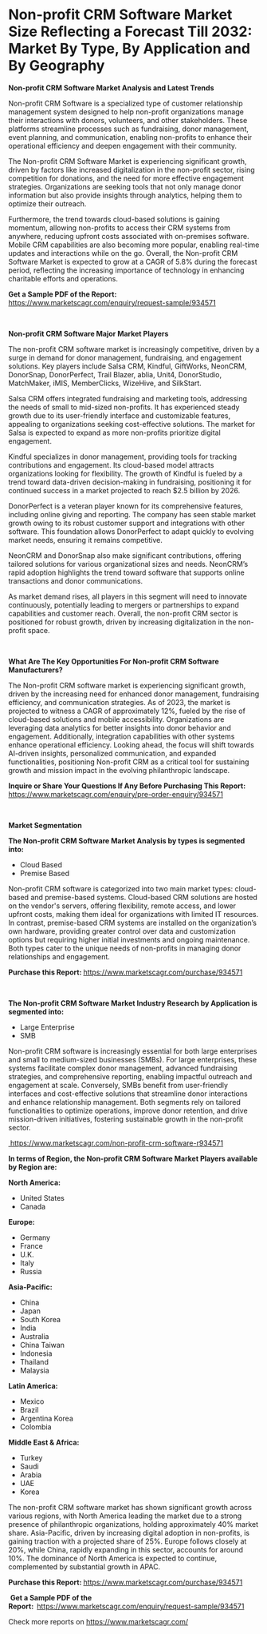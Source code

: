 <p><h1>Non-profit CRM Software Market Size Reflecting a Forecast Till 2032: Market By Type, By Application and By Geography</h1></p><p><strong>Non-profit CRM Software Market Analysis and Latest Trends</strong></p>
<p><p>Non-profit CRM Software is a specialized type of customer relationship management system designed to help non-profit organizations manage their interactions with donors, volunteers, and other stakeholders. These platforms streamline processes such as fundraising, donor management, event planning, and communication, enabling non-profits to enhance their operational efficiency and deepen engagement with their community.</p><p>The Non-profit CRM Software Market is experiencing significant growth, driven by factors like increased digitalization in the non-profit sector, rising competition for donations, and the need for more effective engagement strategies. Organizations are seeking tools that not only manage donor information but also provide insights through analytics, helping them to optimize their outreach. </p><p>Furthermore, the trend towards cloud-based solutions is gaining momentum, allowing non-profits to access their CRM systems from anywhere, reducing upfront costs associated with on-premises software. Mobile CRM capabilities are also becoming more popular, enabling real-time updates and interactions while on the go. Overall, the Non-profit CRM Software Market is expected to grow at a CAGR of 5.8% during the forecast period, reflecting the increasing importance of technology in enhancing charitable efforts and operations.</p></p>
<p><strong>Get a Sample PDF of the Report:&nbsp;</strong> <a href="https://www.marketscagr.com/enquiry/request-sample/934571?utm_campaign=3266&utm_medium=2&utm_source=Github&utm_content=ia&utm_term=11032025&utm_id=non-profit-crm-software">https://www.marketscagr.com/enquiry/request-sample/934571</a></p>
<p>&nbsp;</p>
<p><strong>Non-profit CRM Software Major Market Players</strong></p>
<p><p>The non-profit CRM software market is increasingly competitive, driven by a surge in demand for donor management, fundraising, and engagement solutions. Key players include Salsa CRM, Kindful, GiftWorks, NeonCRM, DonorSnap, DonorPerfect, Trail Blazer, ablia, Unit4, DonorStudio, MatchMaker, iMIS, MemberClicks, WizeHive, and SilkStart.</p><p>Salsa CRM offers integrated fundraising and marketing tools, addressing the needs of small to mid-sized non-profits. It has experienced steady growth due to its user-friendly interface and customizable features, appealing to organizations seeking cost-effective solutions. The market for Salsa is expected to expand as more non-profits prioritize digital engagement.</p><p>Kindful specializes in donor management, providing tools for tracking contributions and engagement. Its cloud-based model attracts organizations looking for flexibility. The growth of Kindful is fueled by a trend toward data-driven decision-making in fundraising, positioning it for continued success in a market projected to reach $2.5 billion by 2026.</p><p>DonorPerfect is a veteran player known for its comprehensive features, including online giving and reporting. The company has seen stable market growth owing to its robust customer support and integrations with other software. This foundation allows DonorPerfect to adapt quickly to evolving market needs, ensuring it remains competitive.</p><p>NeonCRM and DonorSnap also make significant contributions, offering tailored solutions for various organizational sizes and needs. NeonCRM’s rapid adoption highlights the trend toward software that supports online transactions and donor communications.</p><p>As market demand rises, all players in this segment will need to innovate continuously, potentially leading to mergers or partnerships to expand capabilities and customer reach. Overall, the non-profit CRM sector is positioned for robust growth, driven by increasing digitalization in the non-profit space.</p></p>
<p>&nbsp;</p>
<p><strong>What Are The Key Opportunities For Non-profit CRM Software Manufacturers?</strong></p>
<p><p>The Non-profit CRM software market is experiencing significant growth, driven by the increasing need for enhanced donor management, fundraising efficiency, and communication strategies. As of 2023, the market is projected to witness a CAGR of approximately 12%, fueled by the rise of cloud-based solutions and mobile accessibility. Organizations are leveraging data analytics for better insights into donor behavior and engagement. Additionally, integration capabilities with other systems enhance operational efficiency. Looking ahead, the focus will shift towards AI-driven insights, personalized communication, and expanded functionalities, positioning Non-profit CRM as a critical tool for sustaining growth and mission impact in the evolving philanthropic landscape.</p></p>
<p><strong>Inquire or Share Your Questions If Any Before Purchasing This Report:</strong> <a href="https://www.marketscagr.com/enquiry/pre-order-enquiry/934571?utm_campaign=3266&utm_medium=2&utm_source=Github&utm_content=ia&utm_term=11032025&utm_id=non-profit-crm-software">https://www.marketscagr.com/enquiry/pre-order-enquiry/934571</a></p>
<p>&nbsp;</p>
<p><strong>Market Segmentation</strong></p>
<p><strong>The Non-profit CRM Software Market Analysis by types is segmented into:</strong></p>
<p><ul><li>Cloud Based</li><li>Premise Based</li></ul></p>
<p><p>Non-profit CRM software is categorized into two main market types: cloud-based and premise-based systems. Cloud-based CRM solutions are hosted on the vendor's servers, offering flexibility, remote access, and lower upfront costs, making them ideal for organizations with limited IT resources. In contrast, premise-based CRM systems are installed on the organization’s own hardware, providing greater control over data and customization options but requiring higher initial investments and ongoing maintenance. Both types cater to the unique needs of non-profits in managing donor relationships and engagement.</p></p>
<p><strong>Purchase this Report:&nbsp;</strong><a href="https://www.marketscagr.com/purchase/934571?utm_campaign=3266&utm_medium=2&utm_source=Github&utm_content=ia&utm_term=11032025&utm_id=non-profit-crm-software">https://www.marketscagr.com/purchase/934571</a></p>
<p>&nbsp;</p>
<p><strong>The Non-profit CRM Software Market Industry Research by Application is segmented into:</strong></p>
<p><ul><li>Large Enterprise</li><li>SMB</li></ul></p>
<p><p>Non-profit CRM software is increasingly essential for both large enterprises and small to medium-sized businesses (SMBs). For large enterprises, these systems facilitate complex donor management, advanced fundraising strategies, and comprehensive reporting, enabling impactful outreach and engagement at scale. Conversely, SMBs benefit from user-friendly interfaces and cost-effective solutions that streamline donor interactions and enhance relationship management. Both segments rely on tailored functionalities to optimize operations, improve donor retention, and drive mission-driven initiatives, fostering sustainable growth in the non-profit sector.</p></p>
<p><a href="https://www.marketscagr.com/non-profit-crm-software-r934571?utm_campaign=3266&utm_medium=2&utm_source=Github&utm_content=ia&utm_term=11032025&utm_id=non-profit-crm-software">&nbsp;https://www.marketscagr.com/non-profit-crm-software-r934571</a></p>
<p><strong>In terms of Region, the Non-profit CRM Software Market Players available by Region are:</strong></p>
<p>
    <p> <strong> North America: </strong>
        <ul>
            <li>United States</li>
            <li>Canada</li>
        </ul>
        </p> 
    <p> <strong> Europe: </strong>
        <ul>
            <li>Germany</li>
            <li>France</li>
            <li>U.K.</li>
            <li>Italy</li>
            <li>Russia</li>
        </ul>
        </p> 
    <p> <strong> Asia-Pacific: </strong>
        <ul>
            <li>China</li>
            <li>Japan</li>
            <li>South Korea</li>
            <li>India</li>
            <li>Australia</li>
            <li>China Taiwan</li>
            <li>Indonesia</li>
            <li>Thailand</li>
            <li>Malaysia</li>
        </ul>
        </p> 
    <p> <strong> Latin America: </strong>
        <ul>
            <li>Mexico</li>
            <li>Brazil</li>
            <li>Argentina Korea</li>
            <li>Colombia</li>
        </ul>
        </p> 
    <p> <strong> Middle East & Africa: </strong>
        <ul>
            <li>Turkey</li>
            <li>Saudi</li>
            <li>Arabia</li>
            <li>UAE</li>
            <li>Korea</li>
        </ul>
    </p>
    </p>
<p><p>The non-profit CRM software market has shown significant growth across various regions, with North America leading the market due to a strong presence of philanthropic organizations, holding approximately 40% market share. Asia-Pacific, driven by increasing digital adoption in non-profits, is gaining traction with a projected share of 25%. Europe follows closely at 20%, while China, rapidly expanding in this sector, accounts for around 10%. The dominance of North America is expected to continue, complemented by substantial growth in APAC.</p></p>
<p><strong>Purchase this Report: </strong><a href="https://www.marketscagr.com/purchase/934571?utm_campaign=3266&utm_medium=2&utm_source=Github&utm_content=ia&utm_term=11032025&utm_id=non-profit-crm-software">https://www.marketscagr.com/purchase/934571</a></p>
<p>&nbsp;<strong>Get a Sample PDF of the Report:&nbsp;&nbsp;</strong><a href="https://www.marketscagr.com/enquiry/request-sample/934571?utm_campaign=3266&utm_medium=2&utm_source=Github&utm_content=ia&utm_term=11032025&utm_id=non-profit-crm-software">https://www.marketscagr.com/enquiry/request-sample/934571</a></p>
<p><strong></strong></p>
<p>Check more reports on <a href="https://www.marketscagr.com/?utm_campaign=3266&utm_medium=2&utm_source=Github&utm_content=ia&utm_term=11032025&utm_id=non-profit-crm-software">https://www.marketscagr.com/</a></p>